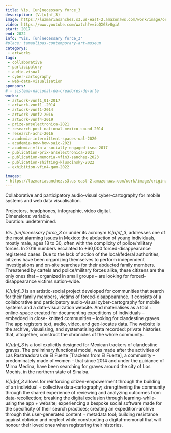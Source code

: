 ```yaml
---
title: Vis. [un]necessary force_3
description: (V.[u]nf_3)
image: https://luzmariasanchez.s3.us-east-2.amazonaws.com/work/image/original/vis3.jpg
video: https://www.youtube.com/watch?v=ioQXGSv0giA
start: 2017
end: 2022
info: "Vis. [un]necessary force_3"
#place: tamaulipas-contemporary-art-museum
categorys:
 - artworks
tags:
 - collaborative
 - participatory
 - audio-visual
 - cyber-cartography
 - web-data-visualisation
sponsors:
# - sistema-nacional-de-creadores-de-arte
works:
 - artwork-vunf1_01-2017
 - artwork-vunf1_-2014
 - artwork-vunf1-2014
 - artwork-vunf2-2016
 - artwork-vunf4-2019
 - prize-arselectronica-2021
 - research-post-national-mexico-sound-2014
 - research-achc-2016
 - academia-intermittent-spaces-ual-2020
 - academia-now-how-saic-2021
 - academia-vfin-a-socially-engaged-isea-2017
 - publication-prix-arselectronica-2021
 - publication-memoria-vfin3-sanchez-2023
 - publication-shifting-kluscinsky-2022
 - exhibition-vfin4-gam-2022

images:
- https://luzmariasanchez.s3.us-east-2.amazonaws.com/work/image/original/V.[u]nf_4_GAM_Documentation_15.JPG 
---
```


Collaborative and participatory audio-visual cyber-cartography for mobile systems and web data visualisation.

Projectors, headphones, infographic, video digital.\
Dimensions: variable.\
Duration: undetermined.\
\
*Vis. [un]necessary force_3* or under its acronym *V.[u]nf_3*, addresses one of the most alarming issues in Mexico: the abduction of young individuals, mostly male, ages 18 to 30, often with the complicity of police/military forces. In 2019 numbers escalated to +60,000 forced-disappearance registered cases. Due to the lack of action of the local/federal authorities, citizens have been organizing themselves to perform independent investigations and on-site searches for their abducted family members. Threatened by cartels and police/military forces alike, these citizens are the only ones that – organized in small groups – are looking for forced-disappearance victims nation-wide.

*V.[u]nf_3* is an artistic-social project developed for communities that search for their family members, victims of forced-disappearance. It consists of a collaborative and participatory audio-visual cyber-cartography for mobile systems and a data-visualization website. And materialises as a tool + online-space created for documenting expeditions of individuals – embedded in close- knitted communities – looking for clandestine graves. The app registers text, audio, video, and geo-locates data. The website is the archive, visualising, and systematising data recorded: private histories that, altogether, construct the chronicles of the whole community.

*V.[u]nf_3* is a tool explicitly designed for Mexican trackers of clandestine graves. The preliminary functional model, was made after the activities of Las Rastreadoras de El Fuerte [Trackers from El Fuerte], a community – predominately made of women – that since 2014 and under the guidance of Mirna Medina, have been searching for graves around the city of Los Mochis, in the northern state of Sinaloa.

*V.[u]nf_3* allows for reinforcing citizen-empowerment through the building of an individual + collective data-cartography; strengthening the community through the shared experience of
reviewing and analyzing outcomes from data-recollection; breaking the digital exclusion through learning-while-using the app + website; experiencing a bespoke social software made for the specificity of their search practices; creating an expedition-archive through this user-generated content + metadata tool; building resistance against oblivion and neglect while constructing a digital-memorial that will honour their loved ones when registering their histories.